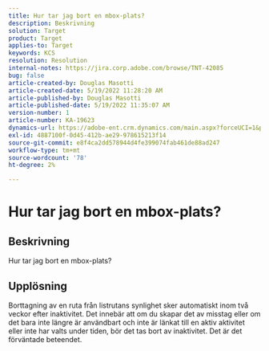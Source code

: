 ```yaml
---
title: Hur tar jag bort en mbox-plats?
description: Beskrivning
solution: Target
product: Target
applies-to: Target
keywords: KCS
resolution: Resolution
internal-notes: https://jira.corp.adobe.com/browse/TNT-42085
bug: false
article-created-by: Douglas Masotti
article-created-date: 5/19/2022 11:28:20 AM
article-published-by: Douglas Masotti
article-published-date: 5/19/2022 11:35:07 AM
version-number: 1
article-number: KA-19623
dynamics-url: https://adobe-ent.crm.dynamics.com/main.aspx?forceUCI=1&pagetype=entityrecord&etn=knowledgearticle&id=09bdf6c7-66d7-ec11-a7b5-000d3a3add22
exl-id: 4887100f-0d45-412b-ae29-978615213f14
source-git-commit: e8f4ca2dd578944d4fe399074fab461de88ad247
workflow-type: tm+mt
source-wordcount: '78'
ht-degree: 2%

---
```


# Hur tar jag bort en mbox-plats?

## Beskrivning

Hur tar jag bort en mbox-plats?

## Upplösning


Borttagning av en ruta från listrutans synlighet sker automatiskt inom två veckor efter inaktivitet. Det innebär att om du skapar det av misstag eller om det bara inte längre är användbart och inte är länkat till en aktiv aktivitet eller inte har valts under tiden, bör det tas bort av inaktivitet. Det är det förväntade beteendet.

